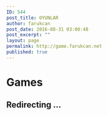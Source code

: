 ```yaml
---
ID: 544
post_title: OYUNLAR
author: farukcan
post_date: 2016-08-31 03:00:48
post_excerpt: ""
layout: page
permalink: http://game.farukcan.net
published: true
---
```

<h1>Games</h1>
<h2>Redirecting ...</h2>